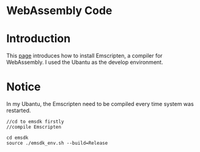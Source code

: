 WebAssembly Code
==============

# Introduction
This [page](https://webassembly.org/getting-started/developers-guide/) introduces how to install Emscripten, a compiler for WebAssembly. I used the Ubantu as the develop environment.

# Notice
In my Ubantu, the Emscripten need to be compiled every time system was restarted. 
```
//cd to emsdk firstly
//compile Emscripten

cd emsdk
source ./emsdk_env.sh --build=Release

```
